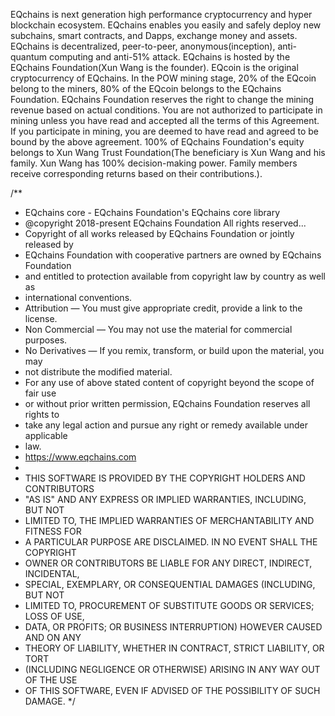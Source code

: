 EQchains is next generation high performance cryptocurrency and hyper blockchain ecosystem. EQchains enables you easily and safely deploy new subchains, smart contracts, and Dapps, exchange money and assets. EQchains is decentralized, peer-to-peer, anonymous(inception), anti-quantum computing and anti-51% attack. EQchains is hosted by the EQchains Foundation(Xun Wang is the founder). EQcoin is the original cryptocurrency of EQchains. In the POW mining stage, 20% of the EQcoin belong to the miners, 80% of the EQcoin belongs to the EQchains Foundation. EQchains Foundation reserves the right to change the mining revenue based on actual conditions. You are not authorized to participate in mining unless you have read and accepted all the terms of this Agreement. If you participate in mining, you are deemed to have read and agreed to be bound by the above agreement. 100% of EQchains Foundation's equity belongs to Xun Wang Trust Foundation(The beneficiary is Xun Wang and his family. Xun Wang has 100% decision-making power. Family members receive corresponding returns based on their contributions.). 

/**
 * EQchains core - EQchains Foundation's EQchains core library
 * @copyright 2018-present EQchains Foundation All rights reserved...
 * Copyright of all works released by EQchains Foundation or jointly released by
 * EQchains Foundation with cooperative partners are owned by EQchains Foundation
 * and entitled to protection available from copyright law by country as well as
 * international conventions.
 * Attribution — You must give appropriate credit, provide a link to the license.
 * Non Commercial — You may not use the material for commercial purposes.
 * No Derivatives — If you remix, transform, or build upon the material, you may
 * not distribute the modified material.
 * For any use of above stated content of copyright beyond the scope of fair use
 * or without prior written permission, EQchains Foundation reserves all rights to
 * take any legal action and pursue any right or remedy available under applicable
 * law.
 * https://www.eqchains.com
 * 
 * THIS SOFTWARE IS PROVIDED BY THE COPYRIGHT HOLDERS AND CONTRIBUTORS
 * "AS IS" AND ANY EXPRESS OR IMPLIED WARRANTIES, INCLUDING, BUT NOT
 * LIMITED TO, THE IMPLIED WARRANTIES OF MERCHANTABILITY AND FITNESS FOR
 * A PARTICULAR PURPOSE ARE DISCLAIMED. IN NO EVENT SHALL THE COPYRIGHT
 * OWNER OR CONTRIBUTORS BE LIABLE FOR ANY DIRECT, INDIRECT, INCIDENTAL,
 * SPECIAL, EXEMPLARY, OR CONSEQUENTIAL DAMAGES (INCLUDING, BUT NOT
 * LIMITED TO, PROCUREMENT OF SUBSTITUTE GOODS OR SERVICES; LOSS OF USE,
 * DATA, OR PROFITS; OR BUSINESS INTERRUPTION) HOWEVER CAUSED AND ON ANY
 * THEORY OF LIABILITY, WHETHER IN CONTRACT, STRICT LIABILITY, OR TORT
 * (INCLUDING NEGLIGENCE OR OTHERWISE) ARISING IN ANY WAY OUT OF THE USE
 * OF THIS SOFTWARE, EVEN IF ADVISED OF THE POSSIBILITY OF SUCH DAMAGE.
 */
